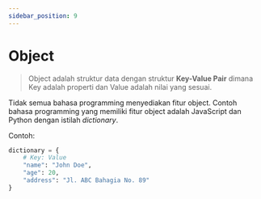 ```yaml
---
sidebar_position: 9
---
```


# Object

> Object adalah struktur data dengan struktur **Key-Value Pair** dimana Key adalah properti dan Value adalah nilai yang sesuai.

Tidak semua bahasa programming menyediakan fitur object. Contoh bahasa programming yang memiliki fitur object adalah JavaScript dan Python dengan istilah _dictionary_.

Contoh:

```python
dictionary = {
    # Key: Value
    "name": "John Doe",
    "age": 20,
    "address": "Jl. ABC Bahagia No. 89"
}
```
